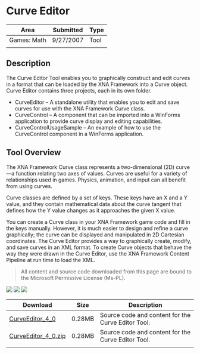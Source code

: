 # Curve Editor

|Area|Submitted|Type|
|-|-|-|
Games: Math|9/27/2007|Tool
||||

## Description

The Curve Editor Tool enables you to graphically construct and edit curves in a format that can be loaded by the XNA Framework into a Curve object. Curve Editor contains three projects, each in its own folder.

* CurveEditor – A standalone utility that enables you to edit and save curves for use with the XNA Framework Curve class.
* CurveControl – A component that can be imported into a WinForms application to provide curve display and editing capabilities.
* CurveControlUsageSample – An example of how to use the CurveControl component in a WinForms application.

## Tool Overview

The XNA Framework Curve class represents a two-dimensional (2D) curve—a function relating two axes of values. Curves are useful for a variety of relationships used in games. Physics, animation, and input can all benefit from using curves.

Curve classes are defined by a set of keys. These keys have an X and a Y value, and they contain mathematical data about the curve tangent that defines how the Y value changes as it approaches the given X value.

You can create a Curve class in your XNA Framework game code and fill in the keys manually. However, it is much easier to design and refine a curve graphically; the curve can be displayed and manipulated in 2D Cartesian coordinates. The Curve Editor provides a way to graphically create, modify, and save curves in an XML format. To create Curve objects that behave the way they were drawn in the Curve Editor, use the XNA Framework Content Pipeline at run time to load the XML.

> All content and source code downloaded from this page are bound to the Microsoft Permissive License (Ms-PL).

![](https://github.com/simondarksidej/XNAGameStudio/blob/master/Images/XNA_Curve-Editor_01_small.JPG?raw=true)
![](https://github.com/simondarksidej/XNAGameStudio/blob/master/Images/XNA_Curve-Editor_02_small.JPG?raw=true)
![](https://github.com/simondarksidej/XNAGameStudio/blob/master/Images/XNA_Curve-Editor_03_small.JPG?raw=true)

Download | Size | Description
---|---|---|
[CurveEditor_4_0](https://github.com/simondarksidej/XNAGameStudio/tree/master/Samples/CurveEditor_4_0) | 0.28MB | Source code and content for the Curve Editor Tool.
[CurveEditor_4_0.zip](https://github.com/simondarksidej/XNAGameStudioZips/raw/zips/CurveEditor_4_0.zip) | 0.28MB | Source code and content for the Curve Editor Tool.
||||
